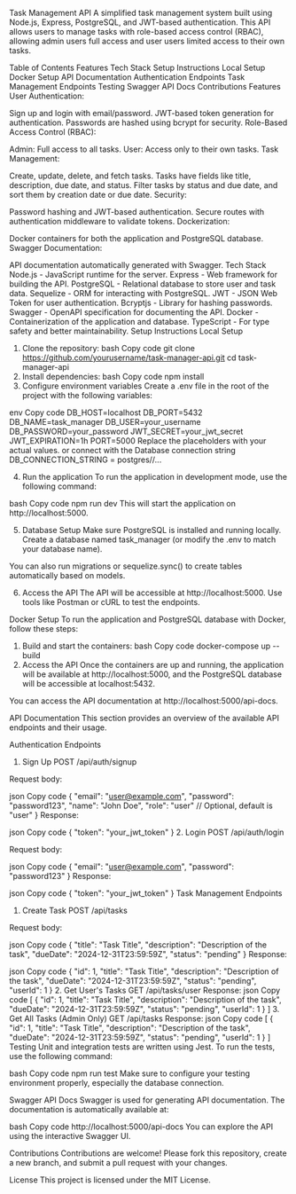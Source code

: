 Task Management API
A simplified task management system built using Node.js, Express, PostgreSQL, and JWT-based authentication. This API allows users to manage tasks with role-based access control (RBAC), allowing admin users full access and user users limited access to their own tasks.

Table of Contents
Features
Tech Stack
Setup Instructions
Local Setup
Docker Setup
API Documentation
Authentication Endpoints
Task Management Endpoints
Testing
Swagger API Docs
Contributions
Features
User Authentication:

Sign up and login with email/password.
JWT-based token generation for authentication.
Passwords are hashed using bcrypt for security.
Role-Based Access Control (RBAC):

Admin: Full access to all tasks.
User: Access only to their own tasks.
Task Management:

Create, update, delete, and fetch tasks.
Tasks have fields like title, description, due date, and status.
Filter tasks by status and due date, and sort them by creation date or due date.
Security:

Password hashing and JWT-based authentication.
Secure routes with authentication middleware to validate tokens.
Dockerization:

Docker containers for both the application and PostgreSQL database.
Swagger Documentation:

API documentation automatically generated with Swagger.
Tech Stack
Node.js - JavaScript runtime for the server.
Express - Web framework for building the API.
PostgreSQL - Relational database to store user and task data.
Sequelize - ORM for interacting with PostgreSQL.
JWT - JSON Web Token for user authentication.
Bcryptjs - Library for hashing passwords.
Swagger - OpenAPI specification for documenting the API.
Docker - Containerization of the application and database.
TypeScript - For type safety and better maintainability.
Setup Instructions
Local Setup
1. Clone the repository:
bash
Copy code
git clone https://github.com/yourusername/task-manager-api.git
cd task-manager-api
2. Install dependencies:
bash
Copy code
npm install
3. Configure environment variables
Create a .env file in the root of the project with the following variables:

env
Copy code
DB_HOST=localhost
DB_PORT=5432
DB_NAME=task_manager
DB_USER=your_username
DB_PASSWORD=your_password
JWT_SECRET=your_jwt_secret
JWT_EXPIRATION=1h
PORT=5000
Replace the placeholders with your actual values.
or connect with the Database connection string 
DB_CONNECTION_STRING = postgres//...

4. Run the application
To run the application in development mode, use the following command:

bash
Copy code
npm run dev
This will start the application on http://localhost:5000.

5. Database Setup
Make sure PostgreSQL is installed and running locally. Create a database named task_manager (or modify the .env to match your database name).

You can also run migrations or sequelize.sync() to create tables automatically based on models.

6. Access the API
The API will be accessible at http://localhost:5000. Use tools like Postman or cURL to test the endpoints.

Docker Setup
To run the application and PostgreSQL database with Docker, follow these steps:

1. Build and start the containers:
bash
Copy code
docker-compose up --build
2. Access the API
Once the containers are up and running, the application will be available at http://localhost:5000, and the PostgreSQL database will be accessible at localhost:5432.

You can access the API documentation at http://localhost:5000/api-docs.

API Documentation
This section provides an overview of the available API endpoints and their usage.

Authentication Endpoints
1. Sign Up
POST /api/auth/signup

Request body:

json
Copy code
{
  "email": "user@example.com",
  "password": "password123",
  "name": "John Doe",
  "role": "user"  // Optional, default is "user"
}
Response:

json
Copy code
{
  "token": "your_jwt_token"
}
2. Login
POST /api/auth/login

Request body:

json
Copy code
{
  "email": "user@example.com",
  "password": "password123"
}
Response:

json
Copy code
{
  "token": "your_jwt_token"
}
Task Management Endpoints
1. Create Task
POST /api/tasks

Request body:

json
Copy code
{
  "title": "Task Title",
  "description": "Description of the task",
  "dueDate": "2024-12-31T23:59:59Z",
  "status": "pending"
}
Response:

json
Copy code
{
  "id": 1,
  "title": "Task Title",
  "description": "Description of the task",
  "dueDate": "2024-12-31T23:59:59Z",
  "status": "pending",
  "userId": 1
}
2. Get User's Tasks
GET /api/tasks/user
Response:
json
Copy code
[
  {
    "id": 1,
    "title": "Task Title",
    "description": "Description of the task",
    "dueDate": "2024-12-31T23:59:59Z",
    "status": "pending",
    "userId": 1
  }
]
3. Get All Tasks (Admin Only)
GET /api/tasks
Response:
json
Copy code
[
  {
    "id": 1,
    "title": "Task Title",
    "description": "Description of the task",
    "dueDate": "2024-12-31T23:59:59Z",
    "status": "pending",
    "userId": 1
  }
]
Testing
Unit and integration tests are written using Jest. To run the tests, use the following command:

bash
Copy code
npm run test
Make sure to configure your testing environment properly, especially the database connection.

Swagger API Docs
Swagger is used for generating API documentation. The documentation is automatically available at:

bash
Copy code
http://localhost:5000/api-docs
You can explore the API using the interactive Swagger UI.

Contributions
Contributions are welcome! Please fork this repository, create a new branch, and submit a pull request with your changes.

License
This project is licensed under the MIT License.